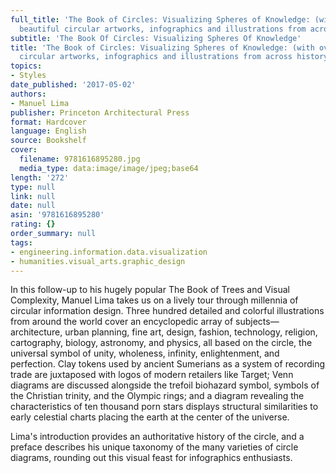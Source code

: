 ```yaml
---
full_title: 'The Book of Circles: Visualizing Spheres of Knowledge: (with over 300
  beautiful circular artworks, infographics and illustrations from across history)'
subtitle: 'The Book Of Circles: Visualizing Spheres Of Knowledge'
title: 'The Book of Circles: Visualizing Spheres of Knowledge: (with over 300 beautiful
  circular artworks, infographics and illustrations from across history)'
topics:
- Styles
date_published: '2017-05-02'
authors:
- Manuel Lima
publisher: Princeton Architectural Press
format: Hardcover
language: English
source: Bookshelf
cover:
  filename: 9781616895280.jpg
  media_type: data:image/image/jpeg;base64
length: '272'
type: null
link: null
date: null
asin: '9781616895280'
rating: {}
order_summary: null
tags:
- engineering.information.data.visualization
- humanities.visual_arts.graphic_design
---
```

In this follow-up to his hugely popular The Book of Trees and Visual Complexity, Manuel Lima takes us on a lively tour through millennia of circular information design. Three hundred detailed and colorful illustrations from around the world cover an encyclopedic array of subjects—architecture, urban planning, fine art, design, fashion, technology, religion, cartography, biology, astronomy, and physics, all based on the circle, the universal symbol of unity, wholeness, infinity, enlightenment, and perfection. Clay tokens used by ancient Sumerians as a system of recording trade are juxtaposed with logos of modern retailers like Target; Venn diagrams are discussed alongside the trefoil biohazard symbol, symbols of the Christian trinity, and the Olympic rings; and a diagram revealing the characteristics of ten thousand porn stars displays structural similarities to early celestial charts placing the earth at the center of the universe.

Lima's introduction provides an authoritative history of the circle, and a preface describes his unique taxonomy of the many varieties of circle diagrams, rounding out this visual feast for infographics enthusiasts.
